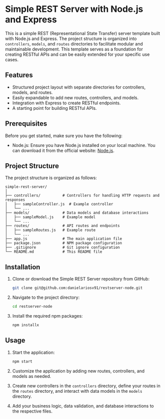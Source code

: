 # Simple REST Server with Node.js and Express

This is a simple REST (Representational State Transfer) server template built with Node.js and Express. The project structure is organized into `controllers`, `models`, and `routes` directories to facilitate modular and maintainable development. This template serves as a foundation for creating RESTful APIs and can be easily extended for your specific use cases.

## Features

- Structured project layout with separate directories for controllers, models, and routes.
- Easily expandable to add new routes, controllers, and models.
- Integration with Express to create RESTful endpoints.
- A starting point for building RESTful APIs.

## Prerequisites

Before you get started, make sure you have the following:

- Node.js: Ensure you have Node.js installed on your local machine. You can download it from the official website: [Node.js](https://nodejs.org/).

## Project Structure

The project structure is organized as follows:

```
simple-rest-server/
│
├── controllers/          # Controllers for handling HTTP requests and responses
│   ├── sampleController.js  # Example controller
│   └── ...
├── models/               # Data models and database interactions
│   ├── sampleModel.js    # Example model
│   └── ...
├── routes/               # API routes and endpoints
│   ├── sampleRoutes.js   # Example route
│   └── ...
├── app.js                # The main application file
├── package.json          # NPM package configuration
├── .gitignore            # Git ignore configuration
└── README.md             # This README file
```

## Installation

1. Clone or download the Simple REST Server repository from GitHub:

   ```bash
   git clone git@github.com:danielariosv91/restserver-node.git
   ```

2. Navigate to the project directory:

   ```bash
   cd restserver-node
   ```

3. Install the required npm packages:

   ```bash
   npm installx
   ```

## Usage

1. Start the application:

   ```bash
   npm start
   ```

2. Customize the application by adding new routes, controllers, and models as needed.

3. Create new controllers in the `controllers` directory, define your routes in the `routes` directory, and interact with data models in the `models` directory.

4. Add your business logic, data validation, and database interactions to the respective files.
